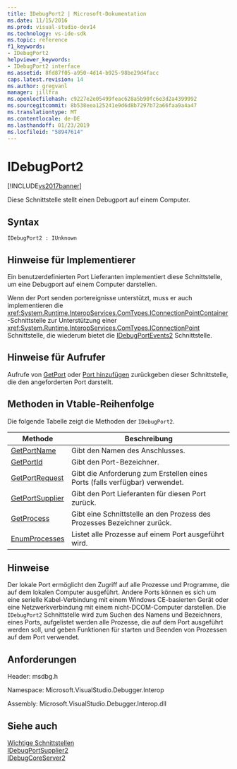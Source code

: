 ```yaml
---
title: IDebugPort2 | Microsoft-Dokumentation
ms.date: 11/15/2016
ms.prod: visual-studio-dev14
ms.technology: vs-ide-sdk
ms.topic: reference
f1_keywords:
- IDebugPort2
helpviewer_keywords:
- IDebugPort2 interface
ms.assetid: 8fd87f05-a950-4d14-b925-98be29d4facc
caps.latest.revision: 14
ms.author: gregvanl
manager: jillfra
ms.openlocfilehash: c9227e2e05499feac628a5b90fc6e3d2a4399992
ms.sourcegitcommit: 8b538eea125241e9d6d8b7297b72a66faa9a4a47
ms.translationtype: MT
ms.contentlocale: de-DE
ms.lasthandoff: 01/23/2019
ms.locfileid: "58947614"
---
```

# <a name="idebugport2"></a>IDebugPort2
[!INCLUDE[vs2017banner](../../../includes/vs2017banner.md)]

Diese Schnittstelle stellt einen Debugport auf einem Computer.  
  
## <a name="syntax"></a>Syntax  
  
```  
IDebugPort2 : IUnknown  
```  
  
## <a name="notes-for-implementers"></a>Hinweise für Implementierer  
 Ein benutzerdefinierten Port Lieferanten implementiert diese Schnittstelle, um eine Debugport auf einem Computer darstellen.  
  
 Wenn der Port senden portereignisse unterstützt, muss er auch implementieren die <xref:System.Runtime.InteropServices.ComTypes.IConnectionPointContainer> -Schnittstelle zur Unterstützung einer <xref:System.Runtime.InteropServices.ComTypes.IConnectionPoint> Schnittstelle, die wiederum bietet die [IDebugPortEvents2](../../../extensibility/debugger/reference/idebugportevents2.md) Schnittstelle.  
  
## <a name="notes-for-callers"></a>Hinweise für Aufrufer  
 Aufrufe von [GetPort](../../../extensibility/debugger/reference/idebugportsupplier2-getport.md) oder [Port hinzufügen](../../../extensibility/debugger/reference/idebugportsupplier2-addport.md) zurückgeben dieser Schnittstelle, die den angeforderten Port darstellt.  
  
## <a name="methods-in-vtable-order"></a>Methoden in Vtable-Reihenfolge  
 Die folgende Tabelle zeigt die Methoden der `IDebugPort2`.  
  
|Methode|Beschreibung|  
|------------|-----------------|  
|[GetPortName](../../../extensibility/debugger/reference/idebugport2-getportname.md)|Gibt den Namen des Anschlusses.|  
|[GetPortId](../../../extensibility/debugger/reference/idebugport2-getportid.md)|Gibt den Port-Bezeichner.|  
|[GetPortRequest](../../../extensibility/debugger/reference/idebugport2-getportrequest.md)|Gibt die Anforderung zum Erstellen eines Ports (falls verfügbar) verwendet.|  
|[GetPortSupplier](../../../extensibility/debugger/reference/idebugport2-getportsupplier.md)|Gibt den Port Lieferanten für diesen Port zurück.|  
|[GetProcess](../../../extensibility/debugger/reference/idebugport2-getprocess.md)|Gibt eine Schnittstelle an den Prozess des Prozesses Bezeichner zurück.|  
|[EnumProcesses](../../../extensibility/debugger/reference/idebugport2-enumprocesses.md)|Listet alle Prozesse auf einem Port ausgeführt wird.|  
  
## <a name="remarks"></a>Hinweise  
 Der lokale Port ermöglicht den Zugriff auf alle Prozesse und Programme, die auf dem lokalen Computer ausgeführt. Andere Ports können es sich um eine serielle Kabel-Verbindung mit einem Windows CE-basierten Gerät oder eine Netzwerkverbindung mit einem nicht-DCOM-Computer darstellen. Die `IDebugPort2` Schnittstelle wird zum Suchen des Namens und Bezeichners, eines Ports, aufgelistet werden alle Prozesse, die auf dem Port ausgeführt werden soll, und geben Funktionen für starten und Beenden von Prozessen auf dem Port verwendet.  
  
## <a name="requirements"></a>Anforderungen  
 Header: msdbg.h  
  
 Namespace: Microsoft.VisualStudio.Debugger.Interop  
  
 Assembly: Microsoft.VisualStudio.Debugger.Interop.dll  
  
## <a name="see-also"></a>Siehe auch  
 [Wichtige Schnittstellen](../../../extensibility/debugger/reference/core-interfaces.md)   
 [IDebugPortSupplier2](../../../extensibility/debugger/reference/idebugportsupplier2.md)   
 [IDebugCoreServer2](../../../extensibility/debugger/reference/idebugcoreserver2.md)
